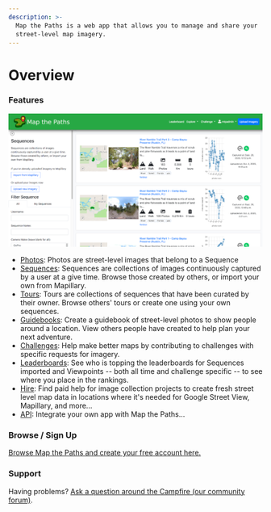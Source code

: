```yaml
---
description: >-
  Map the Paths is a web app that allows you to manage and share your
  street-level map imagery.
---
```


# Overview

### Features

![](../.gitbook/assets/mtp-sequences-meta.jpg)

* [Photos](user-guide/sequences/photos.md): Photos are street-level images that belong to a Sequence
* [Sequences](user-guide/sequences/): Sequences are collections of images continuously captured by a user at a give time. Browse those created by others, or import your own from Mapillary.
* [Tours](user-guide/sequences/tours.md): Tours are collections of sequences that have been curated by their owner. Browse others' tours or create one using your own sequences.
* [Guidebooks](user-guide/guidebooks.md): Create a guidebook of street-level photos to show people around a location. View others people have created to help plan your next adventure.
* [Challenges](user-guide/challenges.md): Help make better maps by contributing to challenges with specific requests for imagery.
* [Leaderboards](user-guide/profile.md): See who is topping the leaderboards for Sequences imported and Viewpoints -- both all time and challenge specific -- to see where you place in the rankings.
* [Hire](user-guide/profile.md): Find paid help for image collection projects to create fresh street level map data in locations where it's needed for Google Street View, Mapillary, and more...
* [API](developer-docs/): Integrate your own app with Map the Paths...

### Browse / Sign Up

[Browse Map the Paths and create your free account here.](https://www.mapthepaths.com/)

### Support

Having problems? [Ask a question around the Campfire \(our community forum\)](https://campfire.trekview.org/c/support/8).

